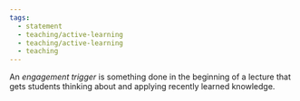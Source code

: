 ```yaml
---
tags:
  - statement
  - teaching/active-learning
  - teaching/active-learning
  - teaching
---
```

An *engagement trigger* is something done in the beginning of a lecture that gets students thinking about and applying recently learned knowledge. 